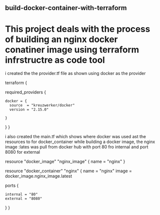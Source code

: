 ## build-docker-container-with-terraform

# This project deals with the process of building an nginx docker conatiner image using terraform infrstructre as code tool
i created the the provider.tf file as shown using docker as the provider

terraform {

  required_providers {

    docker = {
      source  = "kreuzwerker/docker"
      version = "2.15.0"

    }
  }
}


i also created the main.tf
which shows where docker was used ast the resources to for docker_container while building a docker image, the nginx image :lates was pull from docker hub with port 80 fro internal and port 8080 for external


resource "docker_image" "nginx_image" {
  name = "nginx"
}


resource "docker_container" "nginx" {
  name  = "nginx"
  image = docker_image.nginx_image.latest


  ports {

    internal = "80"
    external = "8080"
  }
}

